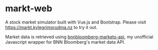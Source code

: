 # markt-web
A stock market simulator built with Vue.js and Bootstrap. Please visit https://markt.kylegrimsrudma.nz to try it out. 

Market data is retrieved using [bnnbloomberg-markets-api](https://github.com/vxsl/bnnbloomberg-markets-api), my unofficial Javascript wrapper for BNN Bloomberg's market data API.
